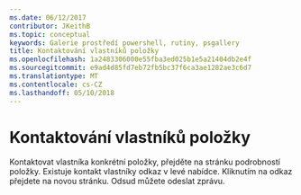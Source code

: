 ```yaml
---
ms.date: 06/12/2017
contributor: JKeithB
ms.topic: conceptual
keywords: Galerie prostředí powershell, rutiny, psgallery
title: Kontaktování vlastníků položky
ms.openlocfilehash: 1a2483306000e55fba3ed025b1e5a21404db2e4f
ms.sourcegitcommit: e9ad4d85fd7eb72fb5bc37f6ca3ae1282ae3c6d7
ms.translationtype: MT
ms.contentlocale: cs-CZ
ms.lasthandoff: 05/10/2018
---
```

# <a name="contacting-item-owners"></a>Kontaktování vlastníků položky

Kontaktovat vlastníka konkrétní položky, přejděte na stránku podrobností položky.
Existuje kontakt vlastníky odkaz v levé nabídce.
Kliknutím na odkaz přejdete na novou stránku.
Odsud můžete odeslat zprávu.